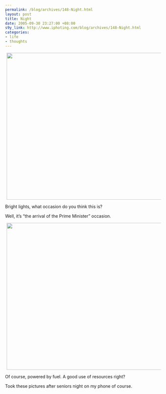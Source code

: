 ```yaml
--- 
permalink: /blog/archives/148-Night.html
layout: post
title: Night
date: 2005-09-30 23:27:00 +08:00
s9y_link: http://www.iphoting.com/blog/archives/148-Night.html
categories: 
- life
- thoughts
---
```

<p class="whiteline"><p><img width='640' height='480' border='0' hspace='5' src='http://static-s3.iphoting.com/blog/uploads/Life/Night-CC.jpg' alt='' /></p>
</p><p class="whiteline"><p>Bright lights, what occasion do you think this is?</p>
</p><p class="whiteline"><p>Well, it&#8217;s &#8220;the arrival of the Prime Minister&#8221; occasion.</p>
</p><p class="whiteline"><p><img width='640' height='480' border='0' hspace='5' src='http://static-s3.iphoting.com/blog/uploads/Life/Generator.jpg' alt='' /></p>
</p><p class="whiteline"><p>Of course, powered by fuel. A good use of resources right?</p>
</p><p class="break"><p>Took these pictures after seniors night on my phone of course.</p></p>
